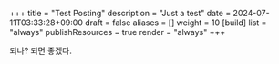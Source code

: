 +++
title = "Test Posting"
description = "Just a test"
date = 2024-07-11T03:33:28+09:00
draft = false
aliases = []
weight = 10
[build]
	list = "always"
	publishResources = true
	render = "always"
+++

되나? 되면 좋겠다.